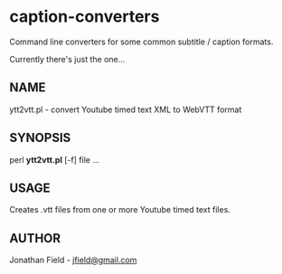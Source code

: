 caption-converters
==================

Command line converters for some common subtitle / caption formats.

Currently there's just the one...

## NAME

ytt2vtt.pl - convert Youtube timed text XML to WebVTT format

## SYNOPSIS

perl **ytt2vtt.pl** [-f] file ...

## USAGE

Creates .vtt files from one or more Youtube timed text files.

## AUTHOR

Jonathan Field - jfield@gmail.com

